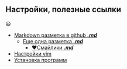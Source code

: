 Настройки, полезные ссылки
---
:smiley:
- [Markdown разметка в github **_.md_**](https://github.com/sandino/Markdown-Cheatsheet)
    - [Еще одна разметка **_.md_**](https://github.com/GnuriaN/format-README/blob/master/README.md)
        - [:heart:Смайлики **_.md_**](https://github.com/GnuriaN/format-README/blob/master/emoji.md)
- [Настройки vim](./GLBAL/vim/vim.md)
- [Установка программ](./GLBAL/install/program.md)
